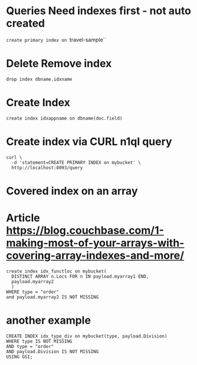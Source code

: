 # Queries Need indexes first - not auto created
`create primary index on `travel-sample``

# Delete Remove index
`drop index dbname.idxname`

# Create Index
`create index idxappname on dbname(doc.field)`

# Create index via CURL n1ql query
```
curl \
  -d 'statement=CREATE PRIMARY INDEX on mybucket' \
  http://localhost:8093/query
```

# Covered index on an array
# Article https://blog.couchbase.com/1-making-most-of-your-arrays-with-covering-array-indexes-and-more/
```
create index idx_functloc on mybucket(
  DISTINCT ARRAY n.Locs FOR n IN payload.myarray1 END,
  payload.myarray2
  )
WHERE type = "order"
and payload.myarray2 IS NOT MISSING
```

# another example
```
CREATE INDEX idx_type_div on mybucket(type, payload.Division)
WHERE type IS NOT MISSING
AND type = "order"
AND payload.Division IS NOT MISSING
USING GSI;
```
